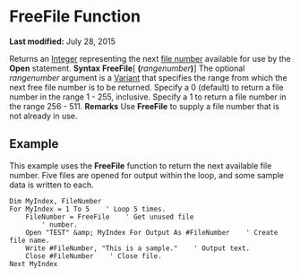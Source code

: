 
# FreeFile Function

 **Last modified:** July 28, 2015


Returns an  [Integer](b8bdf64f-5920-1ae9-16d0-b26d09524a30.md) representing the next [file number](b8bdf64f-5920-1ae9-16d0-b26d09524a30.md) available for use by the **Open** statement.
 **Syntax**
 **FreeFile**[ **(**_rangenumber_**)**]
The optional  _rangenumber_ argument is a [Variant](b8bdf64f-5920-1ae9-16d0-b26d09524a30.md) that specifies the range from which the next free file number is to be returned. Specify a 0 (default) to return a file number in the range 1 - 255, inclusive. Specify a 1 to return a file number in the range 256 - 511.
 **Remarks**
Use  **FreeFile** to supply a file number that is not already in use.

## Example

This example uses the  **FreeFile** function to return the next available file number. Five files are opened for output within the loop, and some sample data is written to each.


```
Dim MyIndex, FileNumber
For MyIndex = 1 To 5    ' Loop 5 times.
    FileNumber = FreeFile    ' Get unused file
        ' number.
    Open "TEST" &amp; MyIndex For Output As #FileNumber    ' Create file name.
    Write #FileNumber, "This is a sample."    ' Output text.
    Close #FileNumber    ' Close file.
Next MyIndex


```

